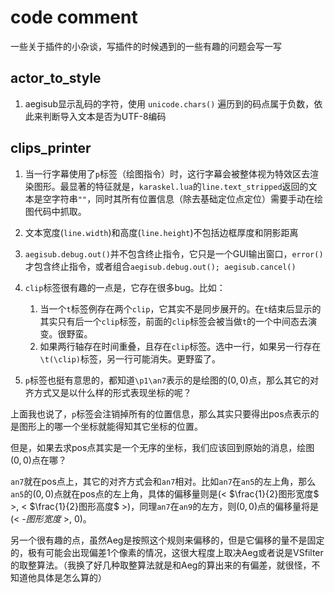 # code comment

一些关于插件的小杂谈，写插件的时候遇到的一些有趣的问题会写一写

## actor_to_style

1. aegisub显示乱码的字符，使用 `unicode.chars()` 遍历到的码点属于负数，依此来判断导入文本是否为UTF-8编码




## clips_printer

1. 当一行字幕使用了`p`标签（绘图指令）时，这行字幕会被整体视为特效区去渲染图形。最显著的特征就是，`karaskel.lua`的`line.text_stripped`返回的文本是空字符串`""`，同时其所有位置信息（除去基础定位点定位）需要手动在绘图代码中抓取。
2. 文本宽度(`line.width`)和高度(`line.height`)不包括边框厚度和阴影距离
3. `aegisub.debug.out()`并不包含终止指令，它只是一个GUI输出窗口，`error()`才包含终止指令，或者组合`aegisub.debug.out(); aegisub.cancel()`




4.  `clip`标签很有趣的一点是，它存在很多bug。比如：

	  1. 当一个`t`标签例存在两个`clip`，它其实不是同步展开的。在`t`结束后显示的其实只有后一个`clip`标签，前面的`clip`标签会被当做`t`的一个中间态去演变。很野蛮。
	  2.  如果两行轴存在时间重叠，且存在`clip`标签。选中一行，如果另一行存在`\t(\clip)`标签，另一行可能消失。更野蛮了。
	
	
	
  5. `p`标签也挺有意思的，都知道`\p1\an7`表示的是绘图的$(0,0)$点，那么其它的对齐方式又是以什么样的形式表现坐标的呢？

上面我也说了，`p`标签会注销掉所有的位置信息，那么其实只要得出pos点表示的是图形上的哪一个坐标就能得知其它坐标的位置。

但是，如果去求pos点其实是一个无序的坐标，我们应该回到原始的消息，绘图$(0,0)$点在哪？

`an7`就在pos点上，其它的对齐方式会和`an7`相对。比如`an7`在`an5`的左上角，那么`an5`的$(0,0)$点就在pos点的左上角，具体的偏移量则是(< $\frac{1}{2}图形宽度$ >, < $\frac{1}{2}图形高度$ >)，同理`an7`在`an9`的左方，则$(0,0)$点的偏移量将是(< -$图形宽度$ >, $0$)。

另一个很有趣的点，虽然Aeg是按照这个规则来偏移的，但是它偏移的量不是固定的，极有可能会出现偏差1个像素的情况，这很大程度上取决Aeg或者说是VSfilter的取整算法。（我换了好几种取整算法就是和Aeg的算出来的有偏差，就很怪，不知道他具体是怎么算的）

